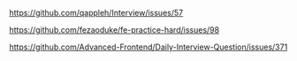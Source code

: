 https://github.com/qappleh/Interview/issues/57

https://github.com/fezaoduke/fe-practice-hard/issues/98

https://github.com/Advanced-Frontend/Daily-Interview-Question/issues/371